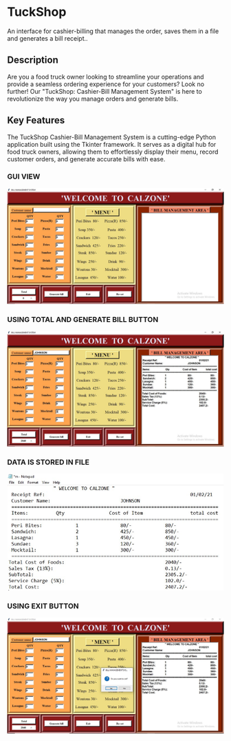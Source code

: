 # TuckShop
An interface for cashier-billing that manages the order, saves them in a file and generates a bill receipt..

## Description
Are you a food truck owner looking to streamline your operations and provide a seamless ordering experience for your customers? Look no further! Our "TuckShop: Cashier-Bill Management System" is here to revolutionize the way you manage orders and generate bills.

## Key Features 
The TuckShop Cashier-Bill Management System is a cutting-edge Python application built using the Tkinter framework. It serves as a digital hub for food truck owners, allowing them to effortlessly display their menu, record customer orders, and generate accurate bills with ease.

### GUI VIEW
![screenshot](https://github.com/immadsidd/BILL-MANAGEMENT-SYSTEM/blob/main/screenshot/s1.jpg)

### USING TOTAL AND GENERATE BILL BUTTON 
![screenshot](https://github.com/immadsidd/BILL-MANAGEMENT-SYSTEM/blob/main/screenshot/s2.jpg)

### DATA IS STORED IN FILE
![screenshot](https://github.com/immadsidd/BILL-MANAGEMENT-SYSTEM/blob/main/screenshot/s3.jpg)

### USING EXIT BUTTON
![screenshot](https://github.com/immadsidd/BILL-MANAGEMENT-SYSTEM/blob/main/screenshot/s4.jpg)
